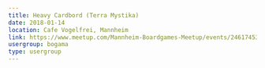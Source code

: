 ```yaml
---
title: Heavy Cardbord (Terra Mystika)
date: 2018-01-14
location: Cafe Vogelfrei, Mannheim
link: https://www.meetup.com/Mannheim-Boardgames-Meetup/events/246174539/
usergroup: bogama
type: usergroup
---
```

